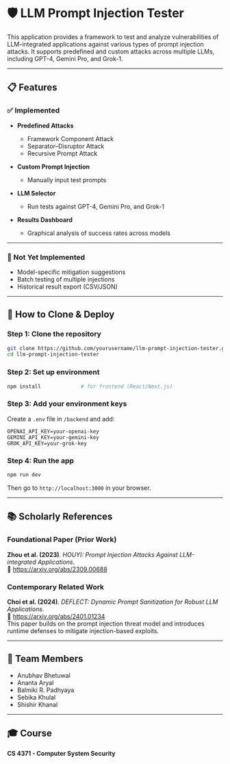 # 🛡️ LLM Prompt Injection Tester

This application provides a framework to test and analyze vulnerabilities of LLM-integrated applications against various types of prompt injection attacks. It supports predefined and custom attacks across multiple LLMs, including GPT-4, Gemini Pro, and Grok-1.

---

## 📋 Features

### ✅ Implemented

- **Predefined Attacks**  
  - Framework Component Attack  
  - Separator–Disruptor Attack  
  - Recursive Prompt Attack  

- **Custom Prompt Injection**  
  - Manually input test prompts

- **LLM Selector**  
  - Run tests against GPT-4, Gemini Pro, and Grok-1

- **Results Dashboard**  
  - Graphical analysis of success rates across models

---

### 🚧 Not Yet Implemented

- Model-specific mitigation suggestions  
- Batch testing of multiple injections  
- Historical result export (CSV/JSON)


---

## 🚀 How to Clone & Deploy

### Step 1: Clone the repository
```bash
git clone https://github.com/yourusername/llm-prompt-injection-tester.git
cd llm-prompt-injection-tester
```

### Step 2: Set up environment
```bash
npm install             # for frontend (React/Next.js)
```

### Step 3: Add your environment keys
Create a `.env` file in `/backend` and add:
```
OPENAI_API_KEY=your-openai-key
GEMINI_API_KEY=your-gemini-key
GROK_API_KEY=your-grok-key
```

### Step 4: Run the app
```bash
npm run dev
```

Then go to `http://localhost:3000` in your browser.

---

## 📚 Scholarly References

### Foundational Paper (Prior Work)
**Zhou et al. (2023)**. _HOUYI: Prompt Injection Attacks Against LLM-integrated Applications_.  
🔗 https://arxiv.org/abs/2309.00688

### Contemporary Related Work
**Choi et al. (2024)**. _DEFLECT: Dynamic Prompt Sanitization for Robust LLM Applications_.  
🔗 https://arxiv.org/abs/2401.01234  
This paper builds on the prompt injection threat model and introduces runtime defenses to mitigate injection-based exploits.

---

## 🧠 Team Members
- Anubhav Bhetuwal  
- Ananta Aryal  
- Balmiki R. Padhyaya  
- Sebika Khulal  
- Shishir Khanal

---

## 🎓 Course
**CS 4371 - Computer System Security**  

